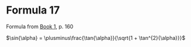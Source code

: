 # Formula 17

Formula from [Book 1](../Buch1.md), p. 160

$\sin{\alpha} = \plusminus\frac{\tan{\alpha}}{\sqrt{1 + \tan^{2}{\alpha}}}$
